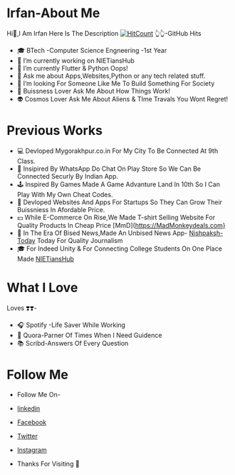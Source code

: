 # Irfan-About Me
Hi👋,I Am Irfan
Here Is The Description
[![HitCount](http://hits.dwyl.com/irfanadil0004/irfan-me.svg)](http://hits.dwyl.com/irfanadil0004/irfan-me)
👆👆-GitHub Hits

- 🎓 BTech -Computer Science Engneering -1st Year
- 🔭 I’m currently working on NIETiansHub
- 🌱 I’m currently Flutter & Python Oops!
- 💬 Ask me about Apps,Websites,Python or any tech related stuff.
- 👯 I’m looking For Someone Like Me To Build Something For Society 
- 💼 Buissness Lover Ask Me About How Things Work!
- 👽 Cosmos Lover Ask Me About Aliens & TIme Travals You Wont Regret!

# Previous Works
- 💻 Devloped Mygorakhpur.co.in For My City To Be Connected At 9th Class.
- 📱 Insipired By WhatsApp Do Chat On Play Store So We Can Be Connected Securly By Indian App.
- 🕹 Inspired By Games Made A Game Advanture Land In 10th So I Can Play With My Own Cheat Codes.
- 🤝 Devloped Websites And Apps For Startups So They Can Grow Their Buissniess In Afordable Price.
- 💵 While E-Commerce On Rise,We Made T-shirt Selling Website For Quality Products In Cheap Price [MmD](https://MadMonkeydeals.com}
- 📰 In The Era Of Bised News,Made An Unbised News App- [Nishpaksh-Today](https://play.google.com/store/apps/details?id=com.nishpakshtodayofficial&hl=en_IN) Today For Quality Journalism
- 🎓 For Indeed Unity & For Connecting College Students On One Place Made [NIETiansHub](www.nietianshub.com)


# What I Love
Loves ❣️❣️-
- 🎧 Spotify -Life Saver While Working
- 🤝 Quora-Parner Of Times When I Need Guidence
- 📚 Scribd-Answers Of Every Question 

# Follow Me
- Follow Me On-
- [linkedin](https://www.linkedin.com/in/irfan-aadil-402324161)
- [Facebook](https://www.facebook.com/IRFANADIL123/)
- [Twitter](https://twitter.com/irfanadil15)
- [Instagram](https://www.instagram.com/irfanadil004/)

- Thanks For Visiting 👋 

